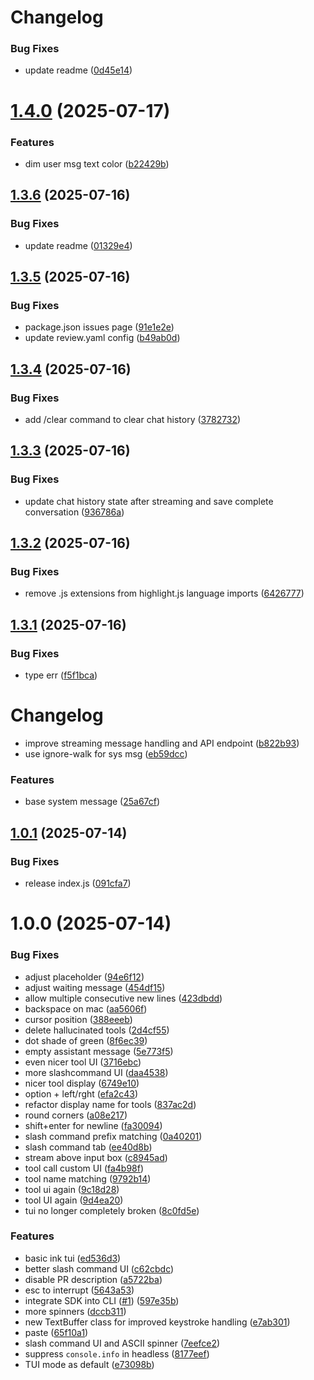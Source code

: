# Changelog
### Bug Fixes

- update readme ([0d45e14](https://github.com/gourmand/gobi/cli/commit/0d45e14b1be6557ace027cfeadfbf418061a28b0))

# [1.4.0](https://github.com/gourmand/gobi/cli/compare/v1.3.6...v1.4.0) (2025-07-17)

### Features

- dim user msg text color ([b22429b](https://github.com/gourmand/gobi/cli/commit/b22429ba0a101f99b14313345a8a8894caff3081))

## [1.3.6](https://github.com/gourmand/gobi/cli/compare/v1.3.5...v1.3.6) (2025-07-16)

### Bug Fixes

- update readme ([01329e4](https://github.com/gourmand/gobi/cli/commit/01329e4b4f66d97c93c98e0342f100792f626126))

## [1.3.5](https://github.com/gourmand/gobi/cli/compare/v1.3.4...v1.3.5) (2025-07-16)

### Bug Fixes

- package.json issues page ([91e1e2e](https://github.com/gourmand/gobi/cli/commit/91e1e2e004e86d6fb1df3bbfbbf94f6d46a4adb7))
- update review.yaml config ([b49ab0d](https://github.com/gourmand/gobi/cli/commit/b49ab0d9e54edf8374b113af4752e1c6fba15738))

## [1.3.4](https://github.com/gourmand/gobi/cli/compare/v1.3.3...v1.3.4) (2025-07-16)

### Bug Fixes

- add /clear command to clear chat history ([3782732](https://github.com/gourmand/gobi/cli/commit/378273239b32fce735266cb4835512f5c547a86d))

## [1.3.3](https://github.com/gourmand/gobi/cli/compare/v1.3.2...v1.3.3) (2025-07-16)

### Bug Fixes

- update chat history state after streaming and save complete conversation ([936786a](https://github.com/gourmand/gobi/cli/commit/936786aee08fcbdde2484896730a0c67f1ebafee))

## [1.3.2](https://github.com/gourmand/gobi/cli/compare/v1.3.1...v1.3.2) (2025-07-16)

### Bug Fixes

- remove .js extensions from highlight.js language imports ([6426777](https://github.com/gourmand/gobi/cli/commit/6426777d659a2747681d22d4c78574d6e0686ba6))

## [1.3.1](https://github.com/gourmand/gobi/cli/compare/v1.3.0...v1.3.1) (2025-07-16)

### Bug Fixes

- type err ([f5f1bca](https://github.com/gourmand/gobi/cli/commit/f5f1bca7c6a9f2c4f2842605847d55b765fd3499))

# Changelog
- improve streaming message handling and API endpoint ([b822b93](https://github.com/gourmand/gobi/cli/commit/b822b938f110af2de2c040f45cd3fca770d9a4a7))
- use ignore-walk for sys msg ([eb59dcc](https://github.com/gourmand/gobi/cli/commit/eb59dcc76a5bf16d4da2e4f2c7dc87765e8382b3))

### Features

- base system message ([25a67cf](https://github.com/gourmand/gobi/cli/commit/25a67cf947f786d4cdc36c60e36e303a4e466c87))

## [1.0.1](https://github.com/gourmand/gobi/cli/compare/v1.0.0...v1.0.1) (2025-07-14)

### Bug Fixes

- release index.js ([091cfa7](https://github.com/gourmand/gobi/cli/commit/091cfa7b64c1591f371e444e602d04fdcbca48d4))

# 1.0.0 (2025-07-14)

### Bug Fixes

- adjust placeholder ([94e6f12](https://github.com/gourmand/gobi/cli/commit/94e6f12924ff5ee429a43c53d1810d5519f026bb))
- adjust waiting message ([454df15](https://github.com/gourmand/gobi/cli/commit/454df1554500a530645ef5e7a6a80fea6a27f207))
- allow multiple consecutive new lines ([423dbdd](https://github.com/gourmand/gobi/cli/commit/423dbdd457683260f66eda9024f35dee9c49d5db))
- backspace on mac ([aa5606f](https://github.com/gourmand/gobi/cli/commit/aa5606f65f3284c9ff4d0a02cb1e4611b5cd080c))
- cursor position ([388eeeb](https://github.com/gourmand/gobi/cli/commit/388eeeb37afa7625b954e4dd44cbcd7cf0ab22bb))
- delete hallucinated tools ([2d4cf55](https://github.com/gourmand/gobi/cli/commit/2d4cf55c393121570ff2c4459c6942e124bc88dd))
- dot shade of green ([8f6ec39](https://github.com/gourmand/gobi/cli/commit/8f6ec398ff23ec1d59567cb5b2de92dabd58ab4b))
- empty assistant message ([5e773f5](https://github.com/gourmand/gobi/cli/commit/5e773f52684dc8b267fa33a94b0b707d292a6111))
- even nicer tool UI ([3716ebc](https://github.com/gourmand/gobi/cli/commit/3716ebcdd73a23e021e59a9d162d61915ce31184))
- more slashcommand UI ([daa4538](https://github.com/gourmand/gobi/cli/commit/daa45387725f6b0b9b247ebde63f1f3018052bc2))
- nicer tool display ([6749e10](https://github.com/gourmand/gobi/cli/commit/6749e10daad3fc9238dce6bf5c7309dd610cad2a))
- option + left/rght ([efa2c43](https://github.com/gourmand/gobi/cli/commit/efa2c434d0a5942e9aaf5171c2d1f03c5df3ca51))
- refactor display name for tools ([837ac2d](https://github.com/gourmand/gobi/cli/commit/837ac2d5c33ad0ef6482f8216dd7b3a8ec852fe3))
- round corners ([a08e217](https://github.com/gourmand/gobi/cli/commit/a08e2176a70f5a216f6e03657e9f6522eade99b8))
- shift+enter for newline ([fa30094](https://github.com/gourmand/gobi/cli/commit/fa30094e61dbb2b11f7940b875fc719d06ed3eec))
- slash command prefix matching ([0a40201](https://github.com/gourmand/gobi/cli/commit/0a402010d9ae98a6913b7ceb68b97dfd9772754e))
- slash command tab ([ee40d8b](https://github.com/gourmand/gobi/cli/commit/ee40d8bbb48d502055cad1e811e973598b0bf9bd))
- stream above input box ([c8945ad](https://github.com/gourmand/gobi/cli/commit/c8945adb85c99379039afa02ac4d63f114a6de6b))
- tool call custom UI ([fa4b98f](https://github.com/gourmand/gobi/cli/commit/fa4b98f455db6fe48b4c5810327d0222fade7902))
- tool name matching ([9792b14](https://github.com/gourmand/gobi/cli/commit/9792b1411f713c2615c0d3b82df2c7032d434205))
- tool ui again ([9c18d28](https://github.com/gourmand/gobi/cli/commit/9c18d28cbefed79f316a0b9d219f7ec585455eca))
- tool UI again ([9d4ea20](https://github.com/gourmand/gobi/cli/commit/9d4ea20deb278a7c8d427647b5c1d5cf4d333352))
- tui no longer completely broken ([8c0fd5e](https://github.com/gourmand/gobi/cli/commit/8c0fd5e87e7e8ce59b4b022669d4aba2ba1b8bcf))

### Features

- basic ink tui ([ed536d3](https://github.com/gourmand/gobi/cli/commit/ed536d3505167cd15e46ec4dee49847eb87b63a8))
- better slash command UI ([c62cbdc](https://github.com/gourmand/gobi/cli/commit/c62cbdc21e6e93788d8e01c0a97c17ef0c036261))
- disable PR description ([a5722ba](https://github.com/gourmand/gobi/cli/commit/a5722bab8bd7fb925806a767e9f76a4165f5f6b3))
- esc to interrupt ([5643a53](https://github.com/gourmand/gobi/cli/commit/5643a53b5a3440d1e3e2ee41df08524289ad94b2))
- integrate SDK into CLI ([#1](https://github.com/gourmand/gobi/cli/issues/1)) ([597e35b](https://github.com/gourmand/gobi/cli/commit/597e35b5be0ab1d1f62b6d9e2ac71e168d06e39c))
- more spinners ([dccb311](https://github.com/gourmand/gobi/cli/commit/dccb31106a43f2c295da3f8a4225a44969cb3ef7))
- new TextBuffer class for improved keystroke handling ([e7ab301](https://github.com/gourmand/gobi/cli/commit/e7ab301dbe3b7e27bd6bb15992f3cf1a3f9694d7))
- paste ([65f10a1](https://github.com/gourmand/gobi/cli/commit/65f10a1a4f2862bf1166d187e49fc732a503f9da))
- slash command UI and ASCII spinner ([7eefce2](https://github.com/gourmand/gobi/cli/commit/7eefce2de39fca9ab51b2d2fb1d0b24286c09404))
- suppress `console.info` in headless ([8177eef](https://github.com/gourmand/gobi/cli/commit/8177eef6a00a06f5c80d4b0ee4c84f00fd156cd5))
- TUI mode as default ([e73098b](https://github.com/gourmand/gobi/cli/commit/e73098b82ed5ea73f6d8d33eab24fdf6c67bb8ec))

